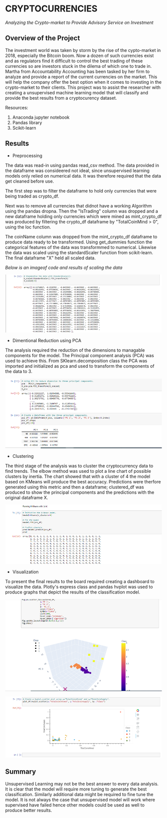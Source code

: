# CRYPTOCURRENCIES
_Analyzing the Crypto-market to Provide Advisory Service on Investment_


## Overview of the Project

The investment world was taken by storm by the rise of the cypto-market in 2018, especially the Bitcoin boom. Now a dozen of such currencies exist and as regulators find it difficult to control the best trading of these currencies so are investors stuck in the dilema of which one to trade in. 
Martha from Accountability Accounting has been tasked by her firm to analyze and provide a report of the current currencies on the market. 
This will help the company offer the best option when it comes to investing in the crypto-market to their clients.
This project was to assist the researcher with creating a unsupervised machine learning model that will classify and provide the best results from a cryptocurency dataset.

Resources:
1. Anaconda jupyter notebook
2. Pandas library
3. Scikit-learn


## Results

- Preprocessing 

The data was read-in using pandas read_csv method.
The data provided in the dataframe was consideered not ideal, since unsupervised learning models only relied on numerical data. It was therefore required that the data get cleaned before use. 

The first step was to filter the dataframe to hold only currencies that were being traded as crypto_df.

Next was to remove all currencies that didnot have a working Algorithm using the pandas dropna. Then the "IsTrading" column was dropped and a new dataframe holding only currencies which were mined as mint_crypto_df was produced by filtering the crypto_df dataframe by "TotalCoinMind > 0", using the loc function.

The coinName column was dropped from the mint_crypto_df dataframe to produce data ready to be transformed.
Using get_dummies function the categorical features of the data was transformmed to numerical. Likewise the data was scaled using the standardScaler function from scikit-learn. The final dataframe "X" held all scaled data.

_Below is an imageof code and results of scaling the data_

![](https://github.com/emmanuelbrim/Cryptocurrencies/blob/main/Image/preprocessing.PNG)

- Dimentional Reduction using PCA

The analysis required the reduction of the dimensions to managable components for the model.
The Principal component analysis (PCA) was used to achieve this. 
From SKlearn.decomposition class the PCA was imported and initialized as pca and used to transform the components of the data to 3.

![](https://github.com/emmanuelbrim/Cryptocurrencies/blob/main/Image/PCA.PNG)

- Clustering

The third stage of the analysis was to cluster the cryptocurrency data to find trends.
The elbow method was used to plot a line chart of possible clusters by inertia. The chart showed that with a cluster of 4 the model based on KMeans will produce the best accuracy. 
Predictions were therfore generated using this metric and then a dataframe; clustered_df was produced to show the principal components and the predictions with the original dataframe X.

![](https://github.com/emmanuelbrim/Cryptocurrencies/blob/main/Image/KMeans.PNG)


- Visualization

To present the final results to the board required creating a dashboard to visualize the data. Plotly's express class and pandas hvplot was used to produce graphs that depict the results of the classification model. 


![](https://github.com/emmanuelbrim/Cryptocurrencies/blob/main/Image/plotly.PNG)

![](https://github.com/emmanuelbrim/Cryptocurrencies/blob/main/Image/hvplot.PNG)


## Summary
Unsupervised Learning may not be the best answer to every data analysis. It is clear that the model will require more tuning to generate the best classification. Similarly additional data might be required to fine tune the model. It is not always the case that unsupervised model will work where supervised have failed hence other models could be used as well to produce better results. 


